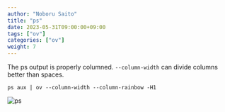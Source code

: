 ```yaml
---
author: "Noboru Saito"
title: "ps"
date: 2023-05-31T09:00:00+09:00
tags: ["ov"]
categories: ["ov"]
weight: 7
---
```


The ps output is properly columned.
`--column-width` can divide columns better than spaces.

```shell
ps aux | ov --column-width --column-rainbow -H1
```

![ps](/ov/ps-ov.png)
